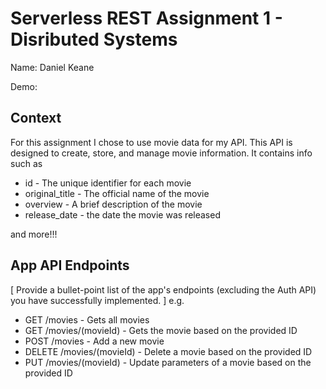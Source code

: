 # Serverless REST Assignment 1 - Disributed Systems

Name: Daniel Keane

Demo: 

## Context

For this assignment I chose to use movie data for my API. This API is designed to create, store, and manage movie information. It contains info such as 

* id - The unique identifier for each movie
* original_title - The official name of the movie
* overview - A brief description of the movie
* release_date - the date the movie was released

and more!!!

## App API Endpoints

[ Provide a bullet-point list of the app's endpoints (excluding the Auth API) you have successfully implemented. ] e.g.

* GET /movies - Gets all movies
* GET /movies/(movieId) - Gets the movie based on the provided ID
* POST /movies - Add a new movie
* DELETE /movies/(movieId) - Delete a movie based on the provided ID
* PUT /movies/(movieId) - Update parameters of a movie based on the provided ID

